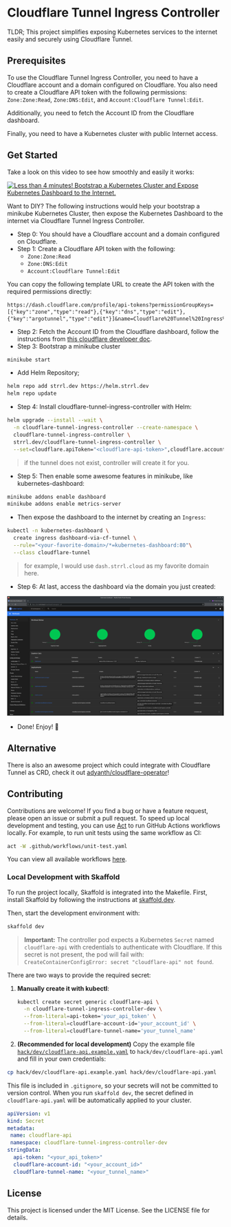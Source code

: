 # Cloudflare Tunnel Ingress Controller

TLDR; This project simplifies exposing Kubernetes services to the internet easily and securely using Cloudflare Tunnel.

## Prerequisites

To use the Cloudflare Tunnel Ingress Controller, you need to have a Cloudflare account and a domain configured on Cloudflare. You also need to create a Cloudflare API token with the following permissions: `Zone:Zone:Read`, `Zone:DNS:Edit`, and `Account:Cloudflare Tunnel:Edit`.

Additionally, you need to fetch the Account ID from the Cloudflare dashboard.

Finally, you need to have a Kubernetes cluster with public Internet access.

## Get Started

Take a look on this video to see how smoothly and easily it works:

[![Less than 4 minutes! Bootstrap a Kubernetes Cluster and Expose Kubernetes Dashboard to the Internet.](https://markdown-videos.vercel.app/youtube/e-ARlEnS4zQ)](http://www.youtube.com/watch?v=e-ARlEnS4zQ "Less than 4 minutes! Bootstrap a Kubernetes Cluster and Expose Kubernetes Dashboard to the Internet.")

Want to DIY? The following instructions would help your bootstrap a minikube Kubernetes Cluster, then expose the Kubernetes Dashboard to the internet via Cloudflare Tunnel Ingress Controller.

- Step 0: You should have a Cloudflare account and a domain configured on Cloudflare.
- Step 1: Create a Cloudflare API token with the following:
  - `Zone:Zone:Read`
  - `Zone:DNS:Edit`
  - `Account:Cloudflare Tunnel:Edit`

You can copy the following template URL to create the API token with the required permissions directly:

```text
https://dash.cloudflare.com/profile/api-tokens?permissionGroupKeys=[{"key":"zone","type":"read"},{"key":"dns","type":"edit"},{"key":"argotunnel","type":"edit"}]&name=Cloudflare%20Tunnel%20Ingress%20Controller&accountId=*&zoneId=all
```

- Step 2: Fetch the Account ID from the Cloudflare dashboard, follow the instructions from [this cloudflare developer doc](https://developers.cloudflare.com/fundamentals/get-started/basic-tasks/find-account-and-zone-ids/).
- Step 3: Bootstrap a minikube cluster

```bash
minikube start
```

- Add Helm Repository;

```bash
helm repo add strrl.dev https://helm.strrl.dev
helm repo update
```

- Step 4: Install cloudflare-tunnel-ingress-controller with Helm:

```bash
helm upgrade --install --wait \
  -n cloudflare-tunnel-ingress-controller --create-namespace \
  cloudflare-tunnel-ingress-controller \
  strrl.dev/cloudflare-tunnel-ingress-controller \
  --set=cloudflare.apiToken="<cloudflare-api-token>",cloudflare.accountId="<cloudflare-account-id>",cloudflare.tunnelName="<your-favorite-tunnel-name>" 
```

> if the tunnel does not exist, controller will create it for you.

- Step 5: Then enable some awesome features in minikube, like kubernetes-dashboard:

```bash
minikube addons enable dashboard
minikube addons enable metrics-server
```

- Then expose the dashboard to the internet by creating an `Ingress`:

```bash
kubectl -n kubernetes-dashboard \
  create ingress dashboard-via-cf-tunnel \
  --rule="<your-favorite-domain>/*=kubernetes-dashboard:80"\
  --class cloudflare-tunnel
```

> for example, I would use `dash.strrl.cloud` as my favorite domain here.

- Step 6: At last, access the dashboard via the domain you just created:

![dash.strrl.cloud](./static/dash.strrl.cloud.png)

- Done! Enjoy! 🎉

## Alternative

There is also an awesome project which could integrate with Cloudflare Tunnel as CRD, check it out [adyanth/cloudflare-operator](https://github.com/adyanth/cloudflare-operator)!

## Contributing

Contributions are welcome! If you find a bug or have a feature request, please open an issue or submit a pull request.
To speed up local development and testing, you can use [Act](https://github.com/nektos/act) to run GitHub Actions workflows locally. For example, to run unit tests using the same workflow as CI:

```bash
act -W .github/workflows/unit-test.yaml
```

You can view all available workflows [here](https://github.com/STRRL/cloudflare-tunnel-ingress-controller/tree/master/.github/workflows).

### Local Development with Skaffold

To run the project locally, Skaffold is integrated into the Makefile. First, install Skaffold by following the instructions at [skaffold.dev](https://skaffold.dev).

Then, start the development environment with:

```bash
skaffold dev
```

> **Important:** The controller pod expects a Kubernetes `Secret` named `cloudflare-api` with credentials to authenticate with Cloudflare.
> If this secret is not present, the pod will fail with:
> `CreateContainerConfigError: secret "cloudflare-api" not found`.

There are two ways to provide the required secret:

1. **Manually create it with kubectl**:

   ```bash
   kubectl create secret generic cloudflare-api \
     -n cloudflare-tunnel-ingress-controller-dev \
     --from-literal=api-token='your_api_token' \
     --from-literal=cloudflare-account-id='your_account_id' \
     --from-literal=cloudflare-tunnel-name='your_tunnel_name'
   ```

2. **(Recommended for local development)** Copy the example file [`hack/dev/cloudflare-api.example.yaml`](./hack/dev/cloudflare-api.example.yaml) to `hack/dev/cloudflare-api.yaml` and fill in your own credentials:

```bash
cp hack/dev/cloudflare-api.example.yaml hack/dev/cloudflare-api.yaml
```

This file is included in `.gitignore`, so your secrets will not be committed to version control.
When you run `skaffold dev`, the secret defined in `cloudflare-api.yaml` will be automatically applied to your cluster.

   ```yaml
   apiVersion: v1
   kind: Secret
   metadata:
    name: cloudflare-api
    namespace: cloudflare-tunnel-ingress-controller-dev
   stringData:
     api-token: "<your_api_token>"
     cloudflare-account-id: "<your_account_id>"
     cloudflare-tunnel-name: "<your_tunnel_name>"
   ```


## License

This project is licensed under the MIT License. See the LICENSE file for details.
